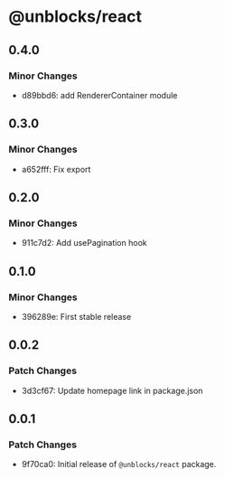# @unblocks/react

## 0.4.0

### Minor Changes

- d89bbd6: add RendererContainer module

## 0.3.0

### Minor Changes

- a652fff: Fix export

## 0.2.0

### Minor Changes

- 911c7d2: Add usePagination hook

## 0.1.0

### Minor Changes

- 396289e: First stable release

## 0.0.2

### Patch Changes

- 3d3cf67: Update homepage link in package.json

## 0.0.1

### Patch Changes

- 9f70ca0: Initial release of `@unblocks/react` package.
